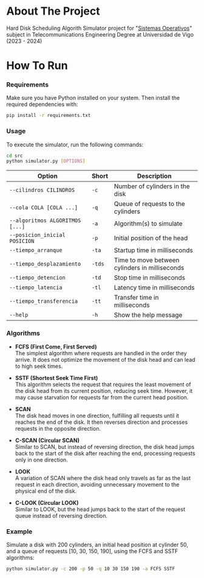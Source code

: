 # About The Project

Hard Disk Scheduling Algorith Simulator project for "[Sistemas Operativos](https://secretaria.uvigo.gal/docnet-nuevo/guia_docent/?centre=305&ensenyament=V05G301V01&assignatura=V05G301V01303)" subject in Telecommunications Engineering Degree at Universidad de Vigo (2023 - 2024)

# How To Run

### Requirements
Make sure you have Python installed on your system. Then install the required dependencies with:

```bash
pip install -r requirements.txt
```

### Usage
To execute the simulator, run the following commands:

```bash
cd src
python simulator.py [OPTIONS]
```

| Option                         | Short | Description                                         |
|--------------------------------|-------|-----------------------------------------------------|
| `--cilindros CILINDROS`        | `-c`  | Number of cylinders in the disk                    |
| `--cola COLA [COLA ...]`       | `-q`  | Queue of requests to the cylinders                 |
| `--algoritmos ALGORITMOS [...]`| `-a`  | Algorithm(s) to simulate                           |
| `--posicion_inicial POSICION`  | `-p`  | Initial position of the head                       |
| `--tiempo_arranque`            | `-ta` | Startup time in milliseconds                       |
| `--tiempo_desplazamiento`      | `-tds`| Time to move between cylinders in milliseconds     |
| `--tiempo_detencion`           | `-td` | Stop time in milliseconds                          |
| `--tiempo_latencia`            | `-tl` | Latency time in milliseconds                       |
| `--tiempo_transferencia`       | `-tt` | Transfer time in milliseconds                      |
| `--help`                       | `-h`  | Show the help message                    |

### Algorithms
- **FCFS (First Come, First Served)**  
   The simplest algorithm where requests are handled in the order they arrive. It does not optimize the movement of the disk head and can lead to high seek times.

- **SSTF (Shortest Seek Time First)**  
   This algorithm selects the request that requires the least movement of the disk head from its current position, reducing seek time. However, it may cause starvation for requests far from the current head position.

- **SCAN**  
   The disk head moves in one direction, fulfilling all requests until it reaches the end of the disk. It then reverses direction and processes requests in the opposite direction.

- **C-SCAN (Circular SCAN)**  
   Similar to SCAN, but instead of reversing direction, the disk head jumps back to the start of the disk after reaching the end, processing requests only in one direction.

- **LOOK**  
   A variation of SCAN where the disk head only travels as far as the last request in each direction, avoiding unnecessary movement to the physical end of the disk.

- **C-LOOK (Circular LOOK)**  
   Similar to LOOK, but the head jumps back to the start of the request queue instead of reversing direction.

### Example
Simulate a disk with 200 cylinders, an initial head position at cylinder 50, and a queue of requests [10, 30, 150, 190], using the FCFS and SSTF algorithms:

```bash
python simulator.py -c 200 -p 50 -q 10 30 150 190 -a FCFS SSTF
```